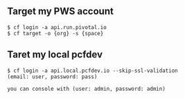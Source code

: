 ## Target my PWS account

```
$ cf login -a api.run.pivotal.io
$ cf target -o {org} -s {space}
```


## Taret my local pcfdev

```
$ cf login -a api.local.pcfdev.io --skip-ssl-validation
(email: user, password: pass)

you can console with (user: admin, password: admin)
```

